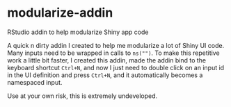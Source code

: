 # modularize-addin
RStudio addin to help modularize Shiny app code

A quick n dirty addin I created to help me modularize a lot of Shiny UI code. Many inputs need to be wrapped in calls to `ns("")`. To make this repetitive work a little bit faster, I created this addin, made the addin bind to the keyboard shortcut `Ctrl+N`, and now I just need to double click on an input id in the UI definition and press `Ctrl+N`, and it automatically becomes a namespaced input.

Use at your own risk, this is extremely undeveloped.
